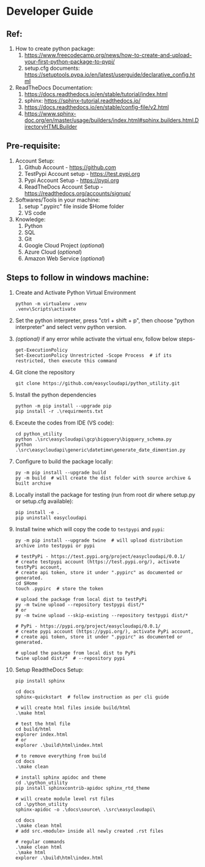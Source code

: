 # Developer Guide


## Ref:
1. How to create python package:
    1. https://www.freecodecamp.org/news/how-to-create-and-upload-your-first-python-package-to-pypi/
    2. setup.cfg documents: https://setuptools.pypa.io/en/latest/userguide/declarative_config.html
2. ReadTheDocs Documentation:
    1. https://docs.readthedocs.io/en/stable/tutorial/index.html
    2. sphinx: https://sphinx-tutorial.readthedocs.io/
    3. https://docs.readthedocs.io/en/stable/config-file/v2.html
    4. https://www.sphinx-doc.org/en/master/usage/builders/index.html#sphinx.builders.html.DirectoryHTMLBuilder


## Pre-requisite:
1. Account Setup:
    1. Github Account - https://github.com
    2. TestPypi Account setup - https://test.pypi.org
    3. Pypi Account Setup - https://pypi.org
    4. ReadTheDocs Account Setup - https://readthedocs.org/accounts/signup/
2. Softwares/Tools in your machine:
    1. setup ".pypirc" file inside $Home folder 
    2. VS code
3. Knowledge:
    1. Python
    2. SQL
    3. Git
    4. Google Cloud Project (*optional*)
    5. Azure Cloud (*optional*)
    6. Amazon Web Service (*optional*)


## Steps to follow in windows machine:
1. Create and Activate Python Virtual Environment
    ```shell
    python -m virtualenv .venv
    .venv\Scripts\activate
    ```
2. Set the python interpreter, press "ctrl + shift + p", then choose "python interpreter" and select venv python version.

3. *(optional)* if any error while activate the virtual env, follow below steps-
    ```shell 
    get-ExecutionPolicy
    Set-ExecutionPolicy Unrestricted -Scope Process  # if its restricted, then execute this command
    ```
4. Git clone the repository
    ```shell
    git clone https://github.com/easycloudapi/python_utility.git
    ```

4. Install the python dependencies
    ```shell
    python -m pip install --upgrade pip 
    pip install -r .\requirments.txt
    ```

5. Exceute the codes from IDE (VS code):
    ```shell
    cd python_utility
    python .\src\easycloudapi\gcp\bigquery\bigquery_schema.py
    python .\src\easycloudapi\generic\datetime\generate_date_dimention.py
    ```

6. Configure to build the package locally:
    ```shell
    py -m pip install --upgrade build
    py -m build  # will create the dist folder with source archive & built archive
    ```

7. Locally install the package for testing (run from root dir where setup.py or setup.cfg available):
    ```shell
    pip install -e .
    pip uninstall easycloudapi
    ```

8. Install twine which will copy the code to `testpypi` and `pypi`:
    ```shell
    py -m pip install --upgrade twine  # will upload distribution archive into testpypi or pypi

    # testPyPi - https://test.pypi.org/project/easycloudapi/0.0.1/
    # create testpypi account (https://test.pypi.org/), activate testPyPi account, 
    # create api token, store it under ".pypirc" as documented or generated.
    cd $Home
    touch .pypirc  # store the token

    # upload the package from local dist to testPyPi
    py -m twine upload --repository testpypi dist/*
    # or 
    py -m twine upload --skip-existing --repository testpypi dist/*

    # PyPi - https://pypi.org/project/easycloudapi/0.0.1/
    # create pypi account (https://pypi.org/), activate PyPi account, 
    # create api token, store it under ".pypirc" as documented or generated.

    # upload the package from local dist to PyPi
    twine upload dist/*  # --repository pypi 
    ```

9. Setup ReadtheDocs Setup:
    ```shell
    pip install sphinx

    cd docs
    sphinx-quickstart  # follow instruction as per cli guide

    # will create html files inside build/html
    .\make html

    # test the html file
    cd build/html
    explorer index.html
    # or
    explorer .\build\html\index.html

    # to remove everything from build
    cd docs
    .\make clean

    # install sphinx apidoc and theme 
    cd .\python_utility
    pip install sphinxcontrib-apidoc sphinx_rtd_theme
    
    # will create module level rst files
    cd .\python_utility
    sphinx-apidoc -o .\docs\source\ .\src\easycloudapi\

    cd docs
    .\make clean html
    # add src.<module> inside all newly created .rst files

    # regular commands
    .\make clean html
    .\make html
    explorer .\build\html\index.html
    ```

